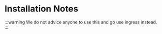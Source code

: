 # Installation Notes

:::warning
We do not advice anyone to use this and go use ingress instead.
:::
